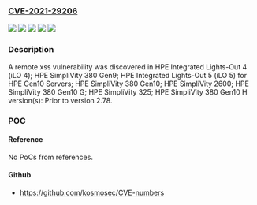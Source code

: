 ### [CVE-2021-29206](https://cve.mitre.org/cgi-bin/cvename.cgi?name=CVE-2021-29206)
![](https://img.shields.io/static/v1?label=Product&message=HPE%20Integrated%20Lights-Out%204%20(iLO%204)%20For%20HPE%20Gen9%20servers%3B%20HPE%20Integrated%20Lights-Out%205%20(iLO%205)%20for%20HPE%20Gen10%20Servers&color=blue)
![](https://img.shields.io/static/v1?label=Version&message=Prior%20to%20HPE%20Integrated%20Lights-Out%204%20(iLO%204)%20version%202.78%20&color=brightgreen)
![](https://img.shields.io/static/v1?label=Version&message=Prior%20to%20HPE%20Integrated%20Lights-Out%205%20(iLO%205)%20version%202.44%20&color=brightgreen)
![](https://img.shields.io/static/v1?label=Version&message=unspecified%20&color=brightgreen)
![](https://img.shields.io/static/v1?label=Vulnerability&message=remote%20xss&color=brightgreen)

### Description

A remote xss vulnerability was discovered in HPE Integrated Lights-Out 4 (iLO 4); HPE SimpliVity 380 Gen9; HPE Integrated Lights-Out 5 (iLO 5) for HPE Gen10 Servers; HPE SimpliVity 380 Gen10; HPE SimpliVity 2600; HPE SimpliVity 380 Gen10 G; HPE SimpliVity 325; HPE SimpliVity 380 Gen10 H version(s): Prior to version 2.78.

### POC

#### Reference
No PoCs from references.

#### Github
- https://github.com/kosmosec/CVE-numbers

